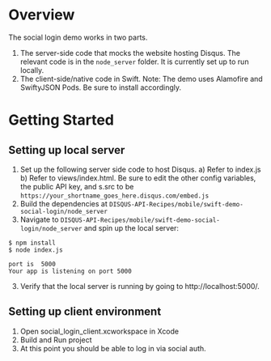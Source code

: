 # Overview
The social login demo works in two parts.

1. The server-side code that mocks the website hosting Disqus. The relevant code is in the `node_server` folder. It is currently set up to run locally.
2. The client-side/native code in Swift. Note: The demo uses Alamofire and SwiftyJSON Pods. Be sure to install accordingly.

# Getting Started

## Setting up local server
1. Set up the following server side code to host Disqus. a) Refer to index.js b) Refer to views/index.html. Be sure to edit the other config variables, the public API key, and s.src to be `https://your_shortname_goes_here.disqus.com/embed.js`
2. Build the dependencies at `DISQUS-API-Recipes/mobile/swift-demo-social-login/node_server`
2. Navigate to `DISQUS-API-Recipes/mobile/swift-demo-social-login/node_server` and spin up the local server:
```
$ npm install
$ node index.js

port is  5000
Your app is listening on port 5000
```
3. Verify that the local server is running by going to http://localhost:5000/. 

## Setting up client environment
1. Open social_login_client.xcworkspace in Xcode 
2. Build and Run project
3. At this point you should be able to log in via social auth.
